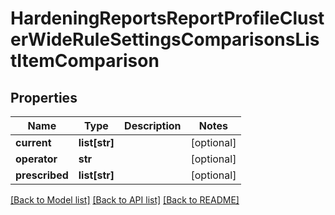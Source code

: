 # HardeningReportsReportProfileClusterWideRuleSettingsComparisonsListItemComparison

## Properties
Name | Type | Description | Notes
------------ | ------------- | ------------- | -------------
**current** | **list[str]** |  | [optional] 
**operator** | **str** |  | [optional] 
**prescribed** | **list[str]** |  | [optional] 

[[Back to Model list]](../README.md#documentation-for-models) [[Back to API list]](../README.md#documentation-for-api-endpoints) [[Back to README]](../README.md)


